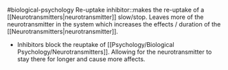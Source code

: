 #biological-psychology 
Re-uptake inhibitor::makes the re-uptake of a [[Neurotransmitters|neurotransmitter]] slow/stop. Leaves more of the neurotransmitter in the system which increases the effects / duration of the [[Neurotransmitters|neurotransmitter]].
<!--SR:!2023-12-21,3,250-->
* Inhibitors block the reuptake of [[Psychology/Biological Psychology/Neurotransmitters]]. Allowing for the neurotransmitter to stay there for longer and cause more affects.
